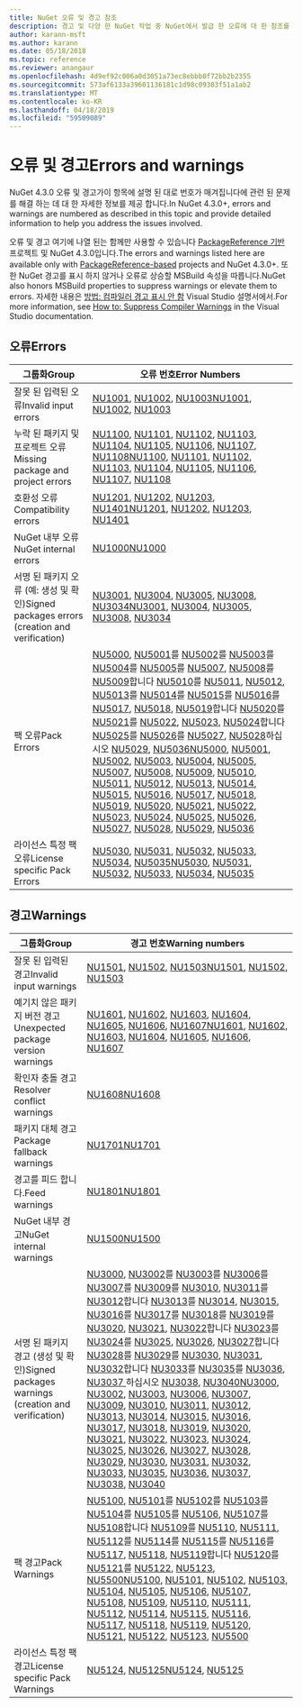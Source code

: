 ```yaml
---
title: NuGet 오류 및 경고 참조
description: 경고 및 다양 한 NuGet 작업 중 NuGet에서 발급 한 오류에 대 한 참조를 완료 합니다.
author: karann-msft
ms.author: karann
ms.date: 05/18/2018
ms.topic: reference
ms.reviewer: anangaur
ms.openlocfilehash: 4d9ef92c006a0d3051a73ec8ebbb0f72bb2b2355
ms.sourcegitcommit: 573af6133a39601136181c1d98c09303f51a1ab2
ms.translationtype: MT
ms.contentlocale: ko-KR
ms.lasthandoff: 04/18/2019
ms.locfileid: "59509089"
---
```

# <a name="errors-and-warnings"></a><span data-ttu-id="114c9-103">오류 및 경고</span><span class="sxs-lookup"><span data-stu-id="114c9-103">Errors and warnings</span></span>

<span data-ttu-id="114c9-104">NuGet 4.3.0 오류 및 경고가이 항목에 설명 된 대로 번호가 매겨집니다에 관련 된 문제를 해결 하는 데 대 한 자세한 정보를 제공 합니다.</span><span class="sxs-lookup"><span data-stu-id="114c9-104">In NuGet 4.3.0+, errors and warnings are numbered as described in this topic and provide detailed information to help you address the issues involved.</span></span>

<span data-ttu-id="114c9-105">오류 및 경고 여기에 나열 된는 함께만 사용할 수 있습니다 [PackageReference 기반](../consume-packages/package-references-in-project-files.md) 프로젝트 및 NuGet 4.3.0입니다.</span><span class="sxs-lookup"><span data-stu-id="114c9-105">The errors and warnings listed here are available only with [PackageReference-based](../consume-packages/package-references-in-project-files.md) projects and NuGet 4.3.0+.</span></span> <span data-ttu-id="114c9-106">또한 NuGet 경고를 표시 하지 않거나 오류로 상승할 MSBuild 속성을 따릅니다.</span><span class="sxs-lookup"><span data-stu-id="114c9-106">NuGet also honors MSBuild properties to suppress warnings or elevate them to errors.</span></span> <span data-ttu-id="114c9-107">자세한 내용은 [방법: 컴파일러 경고 표시 안 함](/visualstudio/ide/how-to-suppress-compiler-warnings) Visual Studio 설명서에서.</span><span class="sxs-lookup"><span data-stu-id="114c9-107">For more information, see [How to: Suppress Compiler Warnings](/visualstudio/ide/how-to-suppress-compiler-warnings) in the Visual Studio documentation.</span></span>

## <a name="errors"></a><span data-ttu-id="114c9-108">오류</span><span class="sxs-lookup"><span data-stu-id="114c9-108">Errors</span></span>

| <span data-ttu-id="114c9-109">그룹화</span><span class="sxs-lookup"><span data-stu-id="114c9-109">Group</span></span> | <span data-ttu-id="114c9-110">오류 번호</span><span class="sxs-lookup"><span data-stu-id="114c9-110">Error Numbers</span></span> |
| --- | --- |
| <span data-ttu-id="114c9-111">잘못 된 입력된 오류</span><span class="sxs-lookup"><span data-stu-id="114c9-111">Invalid input errors</span></span> | <span data-ttu-id="114c9-112">[NU1001](./errors-and-warnings/NU1001.md), [NU1002](./errors-and-warnings/NU1002.md), [NU1003](./errors-and-warnings/NU1003.md)</span><span class="sxs-lookup"><span data-stu-id="114c9-112">[NU1001](./errors-and-warnings/NU1001.md), [NU1002](./errors-and-warnings/NU1002.md), [NU1003](./errors-and-warnings/NU1003.md)</span></span> |
| <span data-ttu-id="114c9-113">누락 된 패키지 및 프로젝트 오류</span><span class="sxs-lookup"><span data-stu-id="114c9-113">Missing package and project errors</span></span> | <span data-ttu-id="114c9-114">[NU1100](./errors-and-warnings/NU1100.md), [NU1101](./errors-and-warnings/NU1101.md), [NU1102](./errors-and-warnings/NU1102.md), [NU1103](./errors-and-warnings/NU1103.md), [NU1104](./errors-and-warnings/NU1104.md), [NU1105](./errors-and-warnings/NU1105.md), [NU1106](./errors-and-warnings/NU1106.md), [NU1107](./errors-and-warnings/NU1107.md), [NU1108](./errors-and-warnings/NU1108.md)</span><span class="sxs-lookup"><span data-stu-id="114c9-114">[NU1100](./errors-and-warnings/NU1100.md), [NU1101](./errors-and-warnings/NU1101.md), [NU1102](./errors-and-warnings/NU1102.md), [NU1103](./errors-and-warnings/NU1103.md), [NU1104](./errors-and-warnings/NU1104.md), [NU1105](./errors-and-warnings/NU1105.md), [NU1106](./errors-and-warnings/NU1106.md), [NU1107](./errors-and-warnings/NU1107.md), [NU1108](./errors-and-warnings/NU1108.md)</span></span> |
| <span data-ttu-id="114c9-115">호환성 오류</span><span class="sxs-lookup"><span data-stu-id="114c9-115">Compatibility errors</span></span> | <span data-ttu-id="114c9-116">[NU1201](./errors-and-warnings/NU1201.md), [NU1202](./errors-and-warnings/NU1202.md), [NU1203](./errors-and-warnings/NU1203.md), [NU1401](./errors-and-warnings/NU1401.md)</span><span class="sxs-lookup"><span data-stu-id="114c9-116">[NU1201](./errors-and-warnings/NU1201.md), [NU1202](./errors-and-warnings/NU1202.md), [NU1203](./errors-and-warnings/NU1203.md), [NU1401](./errors-and-warnings/NU1401.md)</span></span> |
| <span data-ttu-id="114c9-117">NuGet 내부 오류</span><span class="sxs-lookup"><span data-stu-id="114c9-117">NuGet internal errors</span></span> | [<span data-ttu-id="114c9-118">NU1000</span><span class="sxs-lookup"><span data-stu-id="114c9-118">NU1000</span></span>](./errors-and-warnings/NU1000.md) |
| <span data-ttu-id="114c9-119">서명 된 패키지 오류 (예: 생성 및 확인)</span><span class="sxs-lookup"><span data-stu-id="114c9-119">Signed packages errors (creation and verification)</span></span> | <span data-ttu-id="114c9-120">[NU3001](./errors-and-warnings/NU3001.md), [NU3004](./errors-and-warnings/NU3004.md), [NU3005](./errors-and-warnings/NU3005.md), [NU3008](./errors-and-warnings/NU3008.md), [NU3034](./errors-and-warnings/NU3034.md)</span><span class="sxs-lookup"><span data-stu-id="114c9-120">[NU3001](./errors-and-warnings/NU3001.md), [NU3004](./errors-and-warnings/NU3004.md), [NU3005](./errors-and-warnings/NU3005.md), [NU3008](./errors-and-warnings/NU3008.md), [NU3034](./errors-and-warnings/NU3034.md)</span></span>|
| <span data-ttu-id="114c9-121">팩 오류</span><span class="sxs-lookup"><span data-stu-id="114c9-121">Pack Errors</span></span> | <span data-ttu-id="114c9-122">[NU5000](./errors-and-warnings/NU5000.md), [NU5001](./errors-and-warnings/NU5001.md)를 [NU5002](./errors-and-warnings/NU5002.md)를 [NU5003](./errors-and-warnings/NU5003.md)를 [NU5004](./errors-and-warnings/NU5004.md)를 [NU5005](./errors-and-warnings/NU5005.md)를 [NU5007](./errors-and-warnings/NU5007.md), [NU5008](./errors-and-warnings/NU5008.md)를 [NU5009](./errors-and-warnings/NU5009.md)합니다 [NU5010](./errors-and-warnings/NU5010.md)를 [NU5011](./errors-and-warnings/NU5011.md), [NU5012](./errors-and-warnings/NU5012.md), [NU5013](./errors-and-warnings/NU5013.md)를 [NU5014](./errors-and-warnings/NU5014.md)를 [NU5015](./errors-and-warnings/NU5015.md)를 [NU5016](./errors-and-warnings/NU5016.md)를 [NU5017](./errors-and-warnings/NU5017.md), [ NU5018](./errors-and-warnings/NU5018.md), [NU5019](./errors-and-warnings/NU5019.md)합니다 [NU5020](./errors-and-warnings/NU5020.md)를 [NU5021](./errors-and-warnings/NU5021.md)를 [NU5022](./errors-and-warnings/NU5022.md), [NU5023](./errors-and-warnings/NU5023.md), [NU5024](./errors-and-warnings/NU5024.md)합니다 [NU5025](./errors-and-warnings/NU5025.md)를 [NU5026](./errors-and-warnings/NU5026.md)를 [NU5027](./errors-and-warnings/NU5027.md), [NU5028](./errors-and-warnings/NU5028.md)하십시오 [NU5029](./errors-and-warnings/NU5029.md), [NU5036](./errors-and-warnings/NU5036.md)</span><span class="sxs-lookup"><span data-stu-id="114c9-122">[NU5000](./errors-and-warnings/NU5000.md), [NU5001](./errors-and-warnings/NU5001.md), [NU5002](./errors-and-warnings/NU5002.md), [NU5003](./errors-and-warnings/NU5003.md), [NU5004](./errors-and-warnings/NU5004.md), [NU5005](./errors-and-warnings/NU5005.md), [NU5007](./errors-and-warnings/NU5007.md), [NU5008](./errors-and-warnings/NU5008.md), [NU5009](./errors-and-warnings/NU5009.md), [NU5010](./errors-and-warnings/NU5010.md), [NU5011](./errors-and-warnings/NU5011.md), [NU5012](./errors-and-warnings/NU5012.md), [NU5013](./errors-and-warnings/NU5013.md), [NU5014](./errors-and-warnings/NU5014.md), [NU5015](./errors-and-warnings/NU5015.md), [NU5016](./errors-and-warnings/NU5016.md), [NU5017](./errors-and-warnings/NU5017.md), [NU5018](./errors-and-warnings/NU5018.md), [NU5019](./errors-and-warnings/NU5019.md), [NU5020](./errors-and-warnings/NU5020.md), [NU5021](./errors-and-warnings/NU5021.md), [NU5022](./errors-and-warnings/NU5022.md), [NU5023](./errors-and-warnings/NU5023.md), [NU5024](./errors-and-warnings/NU5024.md), [NU5025](./errors-and-warnings/NU5025.md), [NU5026](./errors-and-warnings/NU5026.md), [NU5027](./errors-and-warnings/NU5027.md), [NU5028](./errors-and-warnings/NU5028.md), [NU5029](./errors-and-warnings/NU5029.md), [NU5036](./errors-and-warnings/NU5036.md)</span></span>
| <span data-ttu-id="114c9-123">라이선스 특정 팩 오류</span><span class="sxs-lookup"><span data-stu-id="114c9-123">License specific Pack Errors</span></span> | <span data-ttu-id="114c9-124">[NU5030](./errors-and-warnings/NU5030.md), [NU5031](./errors-and-warnings/NU5031.md), [NU5032](./errors-and-warnings/NU5032.md), [NU5033](./errors-and-warnings/NU5033.md), [NU5034](./errors-and-warnings/NU5034.md), [NU5035](./errors-and-warnings/NU5035.md)</span><span class="sxs-lookup"><span data-stu-id="114c9-124">[NU5030](./errors-and-warnings/NU5030.md), [NU5031](./errors-and-warnings/NU5031.md), [NU5032](./errors-and-warnings/NU5032.md), [NU5033](./errors-and-warnings/NU5033.md), [NU5034](./errors-and-warnings/NU5034.md), [NU5035](./errors-and-warnings/NU5035.md)</span></span>

## <a name="warnings"></a><span data-ttu-id="114c9-125">경고</span><span class="sxs-lookup"><span data-stu-id="114c9-125">Warnings</span></span>

| <span data-ttu-id="114c9-126">그룹화</span><span class="sxs-lookup"><span data-stu-id="114c9-126">Group</span></span> | <span data-ttu-id="114c9-127">경고 번호</span><span class="sxs-lookup"><span data-stu-id="114c9-127">Warning numbers</span></span> |
| --- | --- |
| <span data-ttu-id="114c9-128">잘못 된 입력된 경고</span><span class="sxs-lookup"><span data-stu-id="114c9-128">Invalid input warnings</span></span> | <span data-ttu-id="114c9-129">[NU1501](./errors-and-warnings/NU1501.md), [NU1502](./errors-and-warnings/NU1502.md), [NU1503](./errors-and-warnings/NU1503.md)</span><span class="sxs-lookup"><span data-stu-id="114c9-129">[NU1501](./errors-and-warnings/NU1501.md), [NU1502](./errors-and-warnings/NU1502.md), [NU1503](./errors-and-warnings/NU1503.md)</span></span> |
| <span data-ttu-id="114c9-130">예기치 않은 패키지 버전 경고</span><span class="sxs-lookup"><span data-stu-id="114c9-130">Unexpected package version warnings</span></span> | <span data-ttu-id="114c9-131">[NU1601](./errors-and-warnings/NU1601.md), [NU1602](./errors-and-warnings/NU1602.md), [NU1603](./errors-and-warnings/NU1603.md), [NU1604](./errors-and-warnings/NU1604.md), [NU1605](./errors-and-warnings/NU1605.md), [NU1606](./errors-and-warnings/NU1108.md), [NU1607](./errors-and-warnings/NU1107.md)</span><span class="sxs-lookup"><span data-stu-id="114c9-131">[NU1601](./errors-and-warnings/NU1601.md), [NU1602](./errors-and-warnings/NU1602.md), [NU1603](./errors-and-warnings/NU1603.md), [NU1604](./errors-and-warnings/NU1604.md), [NU1605](./errors-and-warnings/NU1605.md), [NU1606](./errors-and-warnings/NU1108.md), [NU1607](./errors-and-warnings/NU1107.md)</span></span> |
| <span data-ttu-id="114c9-132">확인자 충돌 경고</span><span class="sxs-lookup"><span data-stu-id="114c9-132">Resolver conflict warnings</span></span> | [<span data-ttu-id="114c9-133">NU1608</span><span class="sxs-lookup"><span data-stu-id="114c9-133">NU1608</span></span>](./errors-and-warnings/NU1608.md) |
| <span data-ttu-id="114c9-134">패키지 대체 경고</span><span class="sxs-lookup"><span data-stu-id="114c9-134">Package fallback warnings</span></span> | [<span data-ttu-id="114c9-135">NU1701</span><span class="sxs-lookup"><span data-stu-id="114c9-135">NU1701</span></span>](./errors-and-warnings/NU1701.md) |
| <span data-ttu-id="114c9-136">경고를 피드 합니다.</span><span class="sxs-lookup"><span data-stu-id="114c9-136">Feed warnings</span></span> | [<span data-ttu-id="114c9-137">NU1801</span><span class="sxs-lookup"><span data-stu-id="114c9-137">NU1801</span></span>](./errors-and-warnings/NU1801.md) |
| <span data-ttu-id="114c9-138">NuGet 내부 경고</span><span class="sxs-lookup"><span data-stu-id="114c9-138">NuGet internal warnings</span></span> | [<span data-ttu-id="114c9-139">NU1500</span><span class="sxs-lookup"><span data-stu-id="114c9-139">NU1500</span></span>](./errors-and-warnings/NU1500.md) |
| <span data-ttu-id="114c9-140">서명 된 패키지 경고 (생성 및 확인)</span><span class="sxs-lookup"><span data-stu-id="114c9-140">Signed packages warnings (creation and verification)</span></span> | <span data-ttu-id="114c9-141">[NU3000](./errors-and-warnings/NU3000.md), [NU3002](./errors-and-warnings/NU3002.md)를 [NU3003](./errors-and-warnings/NU3003.md)를 [NU3006](./errors-and-warnings/NU3006.md)를 [NU3007](./errors-and-warnings/NU3007.md)를 [NU3009](./errors-and-warnings/NU3009.md)를 [NU3010](./errors-and-warnings/NU3010.md), [NU3011](./errors-and-warnings/NU3011.md)를 [NU3012](./errors-and-warnings/NU3012.md)합니다 [NU3013](./errors-and-warnings/NU3013.md)를 [NU3014](./errors-and-warnings/NU3014.md), [NU3015](./errors-and-warnings/NU3015.md), [NU3016](./errors-and-warnings/NU3016.md)를 [NU3017](./errors-and-warnings/NU3017.md)를 [NU3018](./errors-and-warnings/NU3018.md)를 [NU3019](./errors-and-warnings/NU3019.md)를 [NU3020](./errors-and-warnings/NU3020.md), [ NU3021](./errors-and-warnings/NU3021.md), [NU3022](./errors-and-warnings/NU3022.md)합니다 [NU3023](./errors-and-warnings/NU3023.md)를 [NU3024](./errors-and-warnings/NU3024.md)를 [NU3025](./errors-and-warnings/NU3025.md), [NU3026](./errors-and-warnings/NU3026.md), [NU3027](./errors-and-warnings/NU3027.md)합니다 [NU3028](./errors-and-warnings/NU3028.md)를 [NU3029](./errors-and-warnings/NU3029.md)를 [NU3030](./errors-and-warnings/NU3030.md), [NU3031](./errors-and-warnings/NU3031.md), [NU3032](./errors-and-warnings/NU3032.md)합니다 [NU3033](./errors-and-warnings/NU3033.md)를 [NU3035](./errors-and-warnings/NU3035.md)를 [NU3036](./errors-and-warnings/NU3036.md), [NU3037 ](./errors-and-warnings/NU3037.md)하십시오 [NU3038](./errors-and-warnings/NU3038.md), [NU3040](./errors-and-warnings/NU3040.md)</span><span class="sxs-lookup"><span data-stu-id="114c9-141">[NU3000](./errors-and-warnings/NU3000.md), [NU3002](./errors-and-warnings/NU3002.md), [NU3003](./errors-and-warnings/NU3003.md), [NU3006](./errors-and-warnings/NU3006.md), [NU3007](./errors-and-warnings/NU3007.md), [NU3009](./errors-and-warnings/NU3009.md), [NU3010](./errors-and-warnings/NU3010.md), [NU3011](./errors-and-warnings/NU3011.md), [NU3012](./errors-and-warnings/NU3012.md), [NU3013](./errors-and-warnings/NU3013.md), [NU3014](./errors-and-warnings/NU3014.md), [NU3015](./errors-and-warnings/NU3015.md), [NU3016](./errors-and-warnings/NU3016.md), [NU3017](./errors-and-warnings/NU3017.md), [NU3018](./errors-and-warnings/NU3018.md), [NU3019](./errors-and-warnings/NU3019.md), [NU3020](./errors-and-warnings/NU3020.md), [NU3021](./errors-and-warnings/NU3021.md), [NU3022](./errors-and-warnings/NU3022.md), [NU3023](./errors-and-warnings/NU3023.md), [NU3024](./errors-and-warnings/NU3024.md), [NU3025](./errors-and-warnings/NU3025.md), [NU3026](./errors-and-warnings/NU3026.md), [NU3027](./errors-and-warnings/NU3027.md), [NU3028](./errors-and-warnings/NU3028.md), [NU3029](./errors-and-warnings/NU3029.md), [NU3030](./errors-and-warnings/NU3030.md), [NU3031](./errors-and-warnings/NU3031.md), [NU3032](./errors-and-warnings/NU3032.md), [NU3033](./errors-and-warnings/NU3033.md), [NU3035](./errors-and-warnings/NU3035.md), [NU3036](./errors-and-warnings/NU3036.md), [NU3037](./errors-and-warnings/NU3037.md), [NU3038](./errors-and-warnings/NU3038.md), [NU3040](./errors-and-warnings/NU3040.md)</span></span> |
| <span data-ttu-id="114c9-142">팩 경고</span><span class="sxs-lookup"><span data-stu-id="114c9-142">Pack Warnings</span></span> | <span data-ttu-id="114c9-143">[NU5100](./errors-and-warnings/NU5100.md), [NU5101](./errors-and-warnings/NU5101.md)를 [NU5102](./errors-and-warnings/NU5102.md)를 [NU5103](./errors-and-warnings/NU5103.md)를 [NU5104](./errors-and-warnings/NU5104.md)를 [NU5105](./errors-and-warnings/NU5105.md)를 [NU5106](./errors-and-warnings/NU5106.md), [NU5107](./errors-and-warnings/NU5107.md)를 [NU5108](./errors-and-warnings/NU5108.md)합니다 [NU5109](./errors-and-warnings/NU5109.md)를 [NU5110](./errors-and-warnings/NU5110.md), [NU5111](./errors-and-warnings/NU5111.md), [NU5112](./errors-and-warnings/NU5112.md)를 [NU5114](./errors-and-warnings/NU5114.md)를 [NU5115](./errors-and-warnings/NU5115.md)를 [NU5116](./errors-and-warnings/NU5116.md)를 [NU5117](./errors-and-warnings/NU5117.md), [ NU5118](./errors-and-warnings/NU5118.md), [NU5119](./errors-and-warnings/NU5119.md)합니다 [NU5120](./errors-and-warnings/NU5120.md)를 [NU5121](./errors-and-warnings/NU5121.md)를 [NU5122](./errors-and-warnings/NU5122.md), [NU5123](./errors-and-warnings/NU5123.md), [NU5500](./errors-and-warnings/NU5500.md)</span><span class="sxs-lookup"><span data-stu-id="114c9-143">[NU5100](./errors-and-warnings/NU5100.md), [NU5101](./errors-and-warnings/NU5101.md), [NU5102](./errors-and-warnings/NU5102.md), [NU5103](./errors-and-warnings/NU5103.md), [NU5104](./errors-and-warnings/NU5104.md), [NU5105](./errors-and-warnings/NU5105.md), [NU5106](./errors-and-warnings/NU5106.md), [NU5107](./errors-and-warnings/NU5107.md), [NU5108](./errors-and-warnings/NU5108.md), [NU5109](./errors-and-warnings/NU5109.md), [NU5110](./errors-and-warnings/NU5110.md), [NU5111](./errors-and-warnings/NU5111.md), [NU5112](./errors-and-warnings/NU5112.md), [NU5114](./errors-and-warnings/NU5114.md), [NU5115](./errors-and-warnings/NU5115.md), [NU5116](./errors-and-warnings/NU5116.md), [NU5117](./errors-and-warnings/NU5117.md), [NU5118](./errors-and-warnings/NU5118.md), [NU5119](./errors-and-warnings/NU5119.md), [NU5120](./errors-and-warnings/NU5120.md), [NU5121](./errors-and-warnings/NU5121.md), [NU5122](./errors-and-warnings/NU5122.md), [NU5123](./errors-and-warnings/NU5123.md), [NU5500](./errors-and-warnings/NU5500.md)</span></span>
| <span data-ttu-id="114c9-144">라이선스 특정 팩 경고</span><span class="sxs-lookup"><span data-stu-id="114c9-144">License specific Pack Warnings</span></span> | <span data-ttu-id="114c9-145">[NU5124](./errors-and-warnings/NU5124.md), [NU5125](./errors-and-warnings/NU5125.md)</span><span class="sxs-lookup"><span data-stu-id="114c9-145">[NU5124](./errors-and-warnings/NU5124.md), [NU5125](./errors-and-warnings/NU5125.md)</span></span>